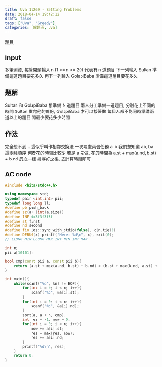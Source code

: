 ```yaml
---
title: Uva 11269 - Setting Problems
date: 2018-04-14 19:42:12
draft: false
tags: ["Uva", "Greedy"]
categories: [解題區, Uva]
---
```


[題目](https://uva.onlinejudge.org/index.php?option=com_onlinejudge&Itemid=8&page=show_problem&category=24&problem=2236)

## input
多筆測資, 每筆開頭輸入 n (1 <= n <= 20)
代表有 n 道題目
下一列輸入 Sultan 準備這道題目要花多久
再下一列輸入 GolapiBaba 準備這道題目要花多久

## 題解
Sultan 和 GolapiBaba 想準備 N 道題目
兩人分工準備一道題目, 分別花上不同的時間
Sultan 做完他的部份, GolapiBaba 才可以接著做
每個人都不能同時準備兩道以上的題目
問最少要花多少時間

## 作法
完全想不到...
這似乎叫作相鄰交換法
一次考慮兩個任務 a, b
我們想知道 ab, ba 這兩種順序
何者花的時間比較少
若是 a 先做, 花的時間為 a.st + max(a.nd, b.st) + b.nd
反之一樣
排序好之後, 去計算時間即可

## AC code
```cpp
#include <bits/stdc++.h>

using namespace std;
typedef pair <int,int> pii;
typedef long long ll;
#define pb push_back
#define sz(a) (int)a.size()
#define INF 0x3f3f3f3f
#define st first
#define nd second
#define fio ios::sync_with_stdio(false), cin.tie(0)
#define DEBUG(x) printf("Here: %d\n", x), exit(0);
// LLONG_MIN LLONG_MAX INT_MIN INT_MAX

int n;
pii a[10101];

bool cmp(const pii a, const pii b){
    return (a.st + max(a.nd, b.st) + b.nd) < (b.st + max(b.nd, a.st) + a.nd);
}

int main(){
    while(scanf("%d", &n) != EOF){
        for(int i = 0; i < n; i++){
            scanf("%d", &a[i].st);
        }
        for(int i = 0; i < n; i++){
            scanf("%d", &a[i].nd);
        }
        sort(a, a + n, cmp);
        int res = -1, now = 0;
        for(int i = 0; i < n; i++){
            now += a[i].st;
            res = max(res, now);
            res += a[i].nd;
        }
        printf("%d\n", res);
    }
    return 0;
}
```
